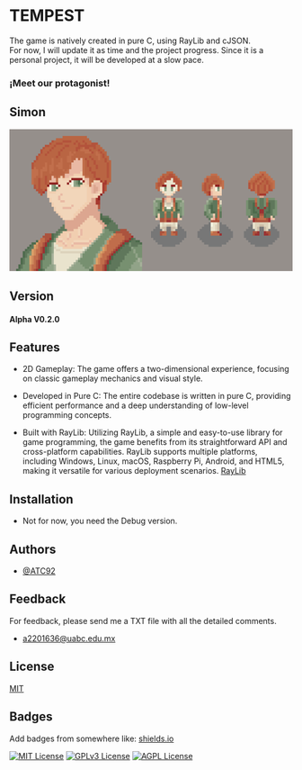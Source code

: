 
# TEMPEST
The game is natively created in pure C, using RayLib and cJSON.  
For now, I will update it as time and the project progress. Since it is a personal project, it will be developed at a slow pace.

### ¡Meet our protagonist!
## Simon

![SIMON](assets/Entities/_aSimon/PortraitAndShowcase/ShowCase.gif)

## Version
#### Alpha V0.2.0

## Features
- 2D Gameplay: The game offers a two-dimensional experience, focusing on classic gameplay mechanics and visual style.

- Developed in Pure C: The entire codebase is written in pure C, providing efficient performance and a deep understanding of low-level programming concepts.

- Built with RayLib: Utilizing RayLib, a simple and easy-to-use library for game programming, the game benefits from its straightforward API and cross-platform capabilities. RayLib supports multiple platforms, including Windows, Linux, macOS, Raspberry Pi, Android, and HTML5, making it versatile for various deployment scenarios. [RayLib](https://www.raylib.com/?utm_source=chatgpt.com)

## Installation

- Not for now, you need the Debug version.
    
## Authors

- [@ATC92](https://www.github.com/ATC92)


## Feedback
For feedback, please send me a TXT file with all the detailed comments. 
- a2201636@uabc.edu.mx

## License

[MIT](https://choosealicense.com/licenses/mit/)


## Badges

Add badges from somewhere like: [shields.io](https://shields.io/)

[![MIT License](https://img.shields.io/badge/License-MIT-green.svg)](https://choosealicense.com/licenses/mit/)
[![GPLv3 License](https://img.shields.io/badge/License-GPL%20v3-yellow.svg)](https://opensource.org/licenses/)
[![AGPL License](https://img.shields.io/badge/license-AGPL-blue.svg)](http://www.gnu.org/licenses/agpl-3.0)

